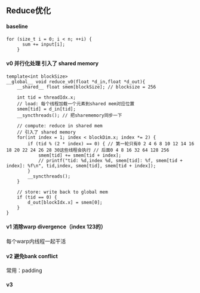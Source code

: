 ## Reduce优化
#### baseline
```
for (size_t i = 0; i < n; ++i) {
      sum += input[i];
    }
```
#### v0  并行化处理 引入了 shared memory
```
template<int blockSize>
__global__ void reduce_v0(float *d_in,float *d_out){
    __shared__ float smem[blockSize]; // blocksize = 256

    int tid = threadIdx.x;
    // load: 每个线程加载一个元素到shared mem对应位置
    smem[tid] = d_in[tid];
    __syncthreads(); // 把sharememory同步一下

    // compute: reduce in shared mem
    // 引入了 shared memory
    for(int index = 1; index < blockDim.x; index *= 2) {
        if (tid % (2 * index) == 0) { // 第一轮只有0 2 4 6 8 10 12 14 16 18 20 22 24 26 28 30这些线程会执行 // 后面0 4 8 16 32 64 128 256
            smem[tid] += smem[tid + index];
            // printf("tid: %d,index %d, smem[tid]: %f, smem[tid + index]: %f\n", tid,index, smem[tid], smem[tid + index]);
        }
        __syncthreads();
    }

    // store: write back to global mem
    if (tid == 0) {
        d_out[blockIdx.x] = smem[0];
    }
}
```
#### v1 消除warp divergence（index 123的） 
每个warp内线程一起干活

#### v2 避免bank conflict 
常用：padding
#### v3 
